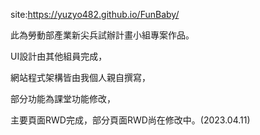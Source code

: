 site:https://yuzyo482.github.io/FunBaby/


此為勞動部產業新尖兵試辦計畫小組專案作品。

UI設計由其他組員完成，

網站程式架構皆由我個人親自撰寫，

部分功能為課堂功能修改，

主要頁面RWD完成，部分頁面RWD尚在修改中。(2023.04.11)
